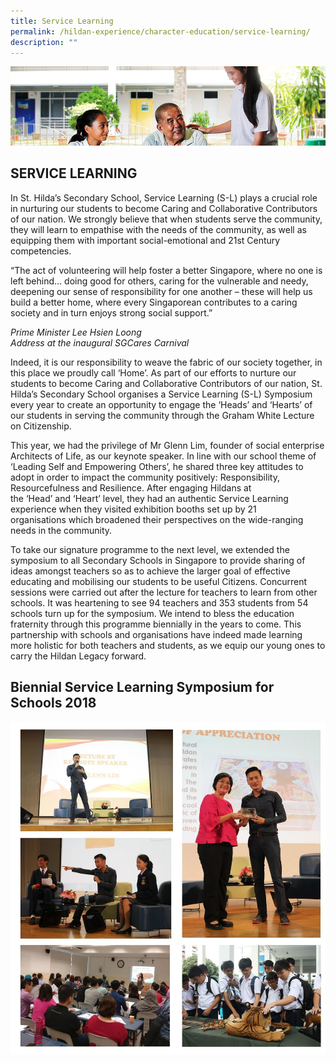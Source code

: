 ```yaml
---
title: Service Learning
permalink: /hildan-experience/character-education/service-learning/
description: ""
---
```

![](/images/Character%20Education/Service%20Learning%20Banner.jpg)

SERVICE LEARNING
----------------


In St. Hilda’s Secondary School, Service Learning (S-L) plays a crucial role in nurturing our students to become Caring and Collaborative Contributors of our nation. We strongly believe that when students serve the community, they will learn to empathise with the needs of the community, as well as equipping them with important social-emotional and 21st Century competencies.

“The act of volunteering will help foster a better Singapore, where no one is left behind… doing good for others, caring for the vulnerable and needy, deepening our sense of responsibility for one another – these will help us build a better home, where every Singaporean contributes to a caring society and in turn enjoys strong social support.”

_Prime Minister Lee Hsien Loong_<br>
_Address at the inaugural SGCares Carnival_

Indeed, it is our responsibility to weave the fabric of our society together, in this place we proudly call ‘Home’. As part of our efforts to nurture our students to become Caring and Collaborative Contributors of our nation, St. Hilda’s Secondary School organises a Service Learning (S-L) Symposium every year to create an opportunity to engage the ‘Heads’ and ‘Hearts’ of our students in serving the community through the Graham White Lecture on Citizenship.

This year, we had the privilege of Mr Glenn Lim, founder of social enterprise Architects of Life, as our keynote speaker. In line with our school theme of ‘Leading Self and Empowering Others’, he shared three key attitudes to adopt in order to impact the community positively: Responsibility, Resourcefulness and Resilience. After engaging Hildans at the ‘Head’ and ‘Heart’ level, they had an authentic Service Learning experience when they visited exhibition booths set up by 21 organisations which broadened their perspectives on the wide-ranging needs in the community.

To take our signature programme to the next level, we extended the symposium to all Secondary Schools in Singapore to provide sharing of ideas amongst teachers so as to achieve the larger goal of effective educating and mobilising our students to be useful Citizens. Concurrent sessions were carried out after the lecture for teachers to learn from other schools. It was heartening to see 94 teachers and 353 students from 54 schools turn up for the symposium. We intend to bless the education fraternity through this programme biennially in the years to come. This partnership with schools and organisations have indeed made learning more holistic for both teachers and students, as we equip our young ones to carry the Hildan Legacy forward.

Biennial Service Learning Symposium for Schools 2018
----------------------------------------------------

![](/images/Character%20Education/Service%20Learning%201.jpg)